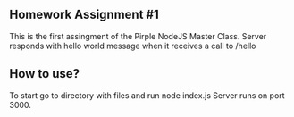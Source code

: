 ## Homework Assignment #1
This is the first assingment of the Pirple NodeJS Master Class.
Server responds with hello world message when it receives a call to /hello

## How to use?
To start go to directory with files and run node index.js
Server runs on port 3000.